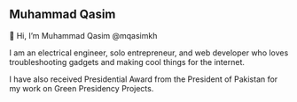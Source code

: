 ## Muhammad Qasim

👋 Hi, I’m Muhammad Qasim @mqasimkh

I am an electrical engineer, solo entrepreneur, and web developer who loves troubleshooting gadgets and making cool things for the internet.

I have also received Presidential Award from the President of Pakistan for my work on Green Presidency Projects.
